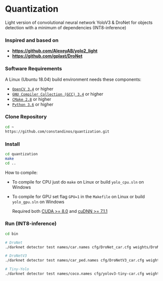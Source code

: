 # Quantization
Light version of convolutional neural network YoloV3 & DroNet for objects detection with a minimum of dependencies (INT8-inference)

### Inspired and based on
* **https://github.com/AlexeyAB/yolo2_light**
* **https://github.com/gplast/DroNet**

### Software Requirements
A Linux (Ubuntu 18.04) build environment needs these components:
* [`OpenCV 3.4`](https://docs.opencv.org/3.4.2/d7/d9f/tutorial_linux_install.html) or higher
* [`GNU Compiler Collection (GCC) 3.4`](https://linuxconfig.org/how-to-install-gcc-the-c-compiler-on-ubuntu-18-04-bionic-beaver-linux) or higher
* [`CMake 2.8`](https://cmake.org/install/) or higher
* [`Python 3.6`](https://www.python.org/downloads/) or higher

### Clone Repository
```bash
cd ~
https://github.com/constandinos/quantization.git
```

### Install
```bash
cd quantization
make
cd ..
```

How to compile:
* To compile for CPU just do `make` on Linux or build `yolo_cpu.sln` on Windows
* To compile for GPU set flag `GPU=1` in the `Makefile` on Linux or build `yolo_gpu.sln` on Windows
    
    Required both [CUDA >= 8.0](https://developer.nvidia.com/cuda-toolkit-archive) and [cuDNN >= 7.1.1](https://developer.nvidia.com/rdp/cudnn-archive)

### Run (**INT8**-inference)
```bash
cd bin

# DroNet
./darknet detector test names/car.names cfg/DroNet_car.cfg weights/DroNet_car.weights images/car.png -thresh 0.4 -quantized

# DroNetV3
./darknet detector test names/car_ped.names cfg/DroNetV3_car.cfg weights/DroNetV3_car.weights images/car.png -thresh 0.4 -quantized

# Tiny-Yolo
./darknet detector test names/coco.names cfg/yolov3-tiny-car.cfg weights/yolov3-tiny-car.weights images/car.png -thresh 0.4 -quantized
```


